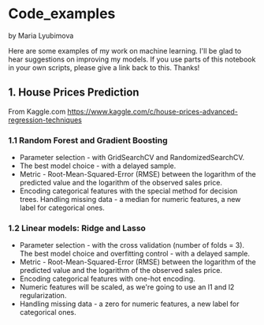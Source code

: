 # Code_examples
by Maria Lyubimova

Here are some examples of my work on machine learning. 
I'll be glad to hear suggestions on improving my models. 
If you use parts of this notebook in your own scripts, please give a link back to this. Thanks!

## 1. House Prices Prediction
From Kaggle.com https://www.kaggle.com/c/house-prices-advanced-regression-techniques

### 1.1 Random Forest and Gradient Boosting

- Parameter selection - with GridSearchCV and RandomizedSearchCV.
- The best model choice - with a delayed sample.
- Metric - Root-Mean-Squared-Error (RMSE) between the logarithm of the predicted value and the logarithm of the observed sales price.
- Encoding categorical features with the special method for decision trees.
Handling missing data - a median for numeric features, a new label for categorical ones.

### 1.2 Linear models: Ridge and Lasso
- Parameter selection - with the cross validation (number of folds = 3).
The best model choice and overfitting control - with a delayed sample.
- Metric - Root-Mean-Squared-Error (RMSE) between the logarithm of the predicted value and the logarithm of the observed sales price.
- Encoding categorical features with one-hot encoding.
- Numeric features will be scaled, as we're going to use an l1 and l2 regularization.
- Handling missing data - a zero for numeric features, a new label for categorical ones.


